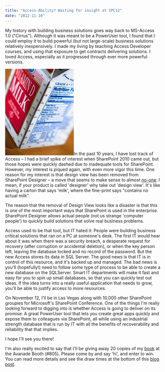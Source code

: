 ```yaml
---
title: "Access-Ability? Waiting for insight at SPC12"
date: "2012-11-10"
---
```


My history with building business solutions goes way back to MS-Access 1.0 ("Cirrus"). Although it was meant to be a PowerUser tool, I found that I could employ it to build powerful (but not large-scale) business solutions relatively inexpensively. I made my living by teaching Access Developer courses, and using that exposure to get contracts delivering solutions. I loved Access, especially as it progressed through ever more powerful versions.

![](images/111012_1610_AccessAbili1.jpg)In the past 10 years, I have lost track of Access – I had a brief spike of interest when SharePoint 2010 came out, but those hopes were quickly dashed due to inadequate tools for SharePoint. However, my interest is piqued again, with even more vigor this time. One reason for my interest is that design view has been removed from SharePoint Designer – a move that seems to make sense to almost [no-one](http://sympmarc.com/2012/10/11/sharepoint-designer-2013%E2%80%B2s-missing-design-view-its-official/): I mean, if your product is called 'designer' why take out 'design view'. It's like having a carton that says 'milk', where the fine-print says "contains no actual milk".

The reason that the removal of Design View looks like a disaster is that this is one of the most important ways that SharePoint is used in the enterprise. SharePoint Designer allows actual people (not us strange 'computer people') to quickly build solutions that solve real business problems.

Access used to be that tool, but IT hated it: People were building business critical solutions that ran on a PC at someone's desk. The first IT would hear about it was when there was a security breach, a desperate request for recovery (after corruption or accidental deletion), or when the key person left, leaving the database locked and no record of the password. But the new Access stores its data in SQL Server. The good news is that IT is in control of this resource, and it's backed up and managed. The bad news is you'll (hopefully!) need to follow some type of process to be able to create a new database on the SQLServer. Smart IT departments will make it fast and easy for you to spin up small databases, so that you can quickly test out ideas. If the idea turns into a really useful application that needs to grow, you'll be able to justify access to more resources.

On November 12, I'll be in Las Vegas along with 10,000 other SharePoint groupies for Microsoft's SharePoint Conference. One of the things I'm really looking forward to digging into is whether Access is going to deliver on its promise: A great PowerUser tool that lets you create great apps quickly and expose them to colleagues via SharePoint, all while using an industrial strength database that is run by IT with all the benefits of recoverability and reliability that that implies.

I hope I'll see you there!

I'm also really excited to say that I'll be giving away 20 copies of my [book](http://amzn.to/JnxlcC) at the Avanade Booth (#805). Please come by and say 'hi', and enter to win. You can read more details and see the draw times at the bottom of this [blog post](http://bit.ly/Avanade-SPC12).
